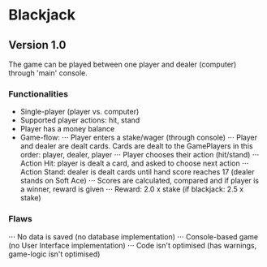 # Blackjack

## Version 1.0
The game can be played between one player and dealer (computer) through 'main' console.

### Functionalities
+ Single-player (player vs. computer)
+ Supported player actions: hit, stand
+ Player has a money balance
+ Game-flow:
⋅⋅⋅ Player enters a stake/wager (through console)
⋅⋅⋅ Player and dealer are dealt cards. Cards are dealt to the GamePlayers in this order: player, dealer, player
⋅⋅⋅ Player chooses their action (hit/stand)
⋅⋅⋅ Action Hit: player is dealt a card, and asked to choose next action
⋅⋅⋅ Action Stand: dealer is dealt cards until hand score reaches 17 (dealer stands on Soft Ace)
⋅⋅⋅ Scores are calculated, compared and if player is a winner, reward is given
⋅⋅⋅ Reward: 2.0 x stake (if blackjack: 2.5 x stake)

### Flaws
⋅⋅⋅ No data is saved (no database implementation)
⋅⋅⋅ Console-based game (no User Interface implementation)
⋅⋅⋅ Code isn't optimised (has warnings, game-logic isn't optimised)
